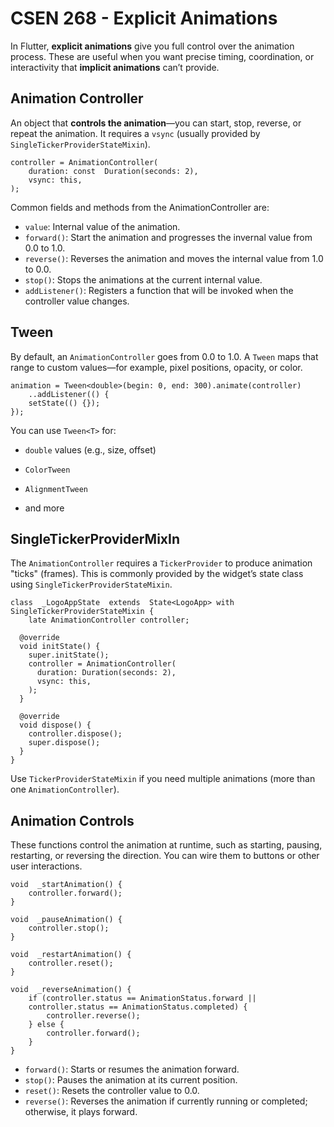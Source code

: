 # CSEN 268 - Explicit Animations

In Flutter, **explicit animations** give you full control over the animation process. These are useful when you want precise timing, coordination, or interactivity that **implicit animations** can’t provide.


## Animation Controller

An object that **controls the animation**—you can start, stop, reverse, or repeat the animation. It requires a `vsync` (usually provided by `SingleTickerProviderStateMixin`).

```
controller = AnimationController(
	duration: const  Duration(seconds: 2),
	vsync: this,
);
```

Common fields and methods from the AnimationController are:

-   `value`: Internal value of the animation.
-   `forward()`: Start the animation and progresses the invernal value from 0.0 to 1.0.
-   `reverse()`: Reverses the animation and moves the internal value from 1.0 to 0.0.
-   `stop()`: Stops the animations at the current internal value.
-   `addListener()`: Registers a function that will be invoked when the controller value changes.

## Tween 

By default, an `AnimationController` goes from 0.0 to 1.0. A `Tween` maps that range to custom values—for example, pixel positions, opacity, or color.
```
animation = Tween<double>(begin: 0, end: 300).animate(controller)
	..addListener(() {
	setState(() {});
});
```

You can use `Tween<T>` for:

-   `double` values (e.g., size, offset)
    
-   `ColorTween`
    
-   `AlignmentTween`
    
-   and more

## SingleTickerProviderMixIn

The `AnimationController` requires a `TickerProvider` to produce animation "ticks" (frames). This is commonly provided by the widget’s state class using `SingleTickerProviderStateMixin`.

```
class  _LogoAppState  extends  State<LogoApp> with  SingleTickerProviderStateMixin {
	late AnimationController controller;

  @override
  void initState() {
    super.initState();
    controller = AnimationController(
      duration: Duration(seconds: 2),
      vsync: this,
    );
  }

  @override
  void dispose() {
    controller.dispose();
    super.dispose();
  }
}
```

Use `TickerProviderStateMixin` if you need multiple animations (more than one `AnimationController`).

## Animation Controls 
These functions control the animation at runtime, such as starting, pausing, restarting, or reversing the direction. You can wire them to buttons or other user interactions.

```
void  _startAnimation() {
	controller.forward();
}

void  _pauseAnimation() {
	controller.stop();
}

void  _restartAnimation() {
	controller.reset();
}

void  _reverseAnimation() {
	if (controller.status == AnimationStatus.forward ||
	controller.status == AnimationStatus.completed) {
		controller.reverse();
	} else {
		controller.forward();
	}
}
```

-   `forward()`: Starts or resumes the animation forward.
-   `stop()`: Pauses the animation at its current position.
-   `reset()`: Resets the controller value to 0.0.
-   `reverse()`: Reverses the animation if currently running or completed; otherwise, it plays forward.

